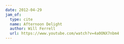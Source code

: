 ```yaml
---
date: 2012-04-29
jam_of:
  type: cite
  name: Afternoon Delight
  author: Will Ferrell
  url: https://www.youtube.com/watch?v=4a0ONX7nbm4
---
```

